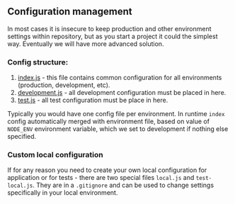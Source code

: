 ## Configuration management

In most cases it is insecure to keep production and other environment settings within repository, but as you start a project it could the simplest way. Eventually we will have more advanced solution.


### Config structure:

1. [index.js](./src/index.js) - this file contains common configuration for all environments (production, development, etc).
2. [development.js](./src/development.js) - all development configuration must be placed in here.
3. [test.js](./src/test.js) - all test configuration must be place in here.

Typically you would have one config file per environment. In runtime `index` config automatically merged with environment file, based on value of `NODE_ENV` environment variable, which we set to development if nothing else specified.

### Custom local configuration

If for any reason you need to create your own local configuration for application or for tests - there are two special files `local.js` and `test-local.js`. They are in a `.gitignore` and can be used to change settings specifically in your local environment.
